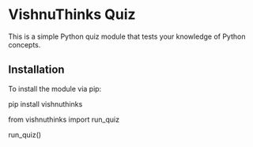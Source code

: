 # VishnuThinks Quiz

This is a simple Python quiz module that tests your knowledge of Python concepts.

## Installation

To install the module via pip:

pip install vishnuthinks

from vishnuthinks import run_quiz

run_quiz()
